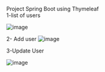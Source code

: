 Project Spring Boot using Thymeleaf  
1-list of users

![image](https://github.com/eddamnatikram/Thymeleaf/assets/134066023/59ee065b-7499-4c85-8bfd-274e11903202)


2- Add user 
![image](https://github.com/eddamnatikram/Thymeleaf/assets/134066023/c1ca7344-654b-4624-a3de-d04adf98eb9c)

3-Update User 

![image](https://github.com/eddamnatikram/Thymeleaf/assets/134066023/e399a695-d7d8-4d9d-b4d3-f4e959f8caed)

